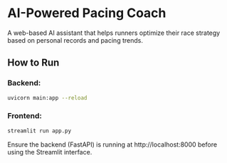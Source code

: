 
# AI-Powered Pacing Coach

A web-based AI assistant that helps runners optimize their race strategy based on personal records and pacing trends.

## How to Run

### Backend:
```bash
uvicorn main:app --reload
```

### Frontend:
```bash
streamlit run app.py
```

Ensure the backend (FastAPI) is running at http://localhost:8000 before using the Streamlit interface.
